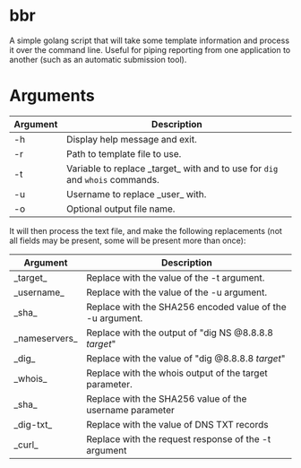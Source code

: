 # bbr
A simple golang script that will take some template information and process it over the command line. Useful for piping reporting from one application to another (such as an automatic submission tool).

# Arguments
| Argument | Description                      |
|----------|----------------------------------|
| -h       | Display help message and exit.   |
| -r       | Path to template file to use.    |
| -t       | Variable to replace \_target\_ with and to use for `dig` and `whois` commands. |
| -u       | Username to replace \_user\_ with. |
| -o       | Optional output file name.       |


It will then process the text file, and make the following replacements (not all fields may be present, some will be present more than once):

| Argument      | Description                                               |
|---------------|-----------------------------------------------------------|
| \_target\_      | Replace with the value of the -t argument.                |
| \_username\_    | Replace with the value of the -u argument.                |
| \_sha\_         | Replace with the SHA256 encoded value of the -u argument. |
| \_nameservers\_ | Replace with the output of "dig NS @8.8.8.8 _target_"     |
| \_dig\_         | Replace with the value of "dig @8.8.8.8 _target_"         |
| \_whois\_       | Replace with the whois output of the target parameter.    |
| \_sha\_ | Replace with the SHA256 value of the username parameter |
| \_dig-txt\_ | Replace with the value of DNS TXT records |
| \_curl\_ | Replace with the request response of the -t argument |
